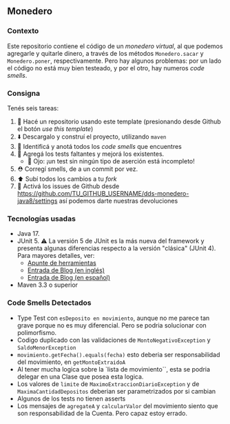 ## Monedero

### Contexto

Este repositorio contiene el código de un _monedero virtual_, al que podemos agregarle y quitarle dinero, a través 
de los métodos `Monedero.sacar` y `Monedero.poner`, respectivamente. 
Pero hay algunos problemas: por un lado el código no está muy bien testeado, y por el otro, hay numeros _code smells_. 

### Consigna

Tenés seis tareas: 

 1. :fork_and_knife: Hacé un repositorio usando este template (presionando desde Github el botón _use this template_)
 2. :arrow_down: Descargalo y construí el proyecto, utilizando `maven`
 2. :nose: Identificá y anotá todos los _code smells_ que encuentres 
 3. :test_tube: Agregá los tests faltantes y mejorá los existentes. 
     * :eyes: Ojo: ¡un test sin ningún tipo de aserción está incompleto!
 4. :rescue_worker_helmet: Corregí smells, de a un commit por vez. 
 5. :arrow_up: Subí todos los cambios a tu _fork_
 6. :bug: Activá los issues de Github desde https://github.com/TU_GITHUB_USERNAME/dds-monedero-java8/settings así podemos darte nuestras devoluciones

### Tecnologías usadas

* Java 17.
* JUnit 5. :warning: La versión 5 de JUnit es la más nueva del framework y presenta algunas diferencias respecto a la versión "clásica" (JUnit 4). Para mayores detalles, ver:
    *  [Apunte de herramientas](https://docs.google.com/document/d/1VYBey56M0UU6C0689hAClAvF9ILE6E7nKIuOqrRJnWQ/edit#heading=h.dnwhvummp994)
    *  [Entrada de Blog (en inglés)](https://www.baeldung.com/junit-5-migration)
    *  [Entrada de Blog (en español)](https://www.paradigmadigital.com/dev/nos-espera-junit-5/)
* Maven 3.3 o superior

### Code Smells Detectados
* Type Test con `esDeposito en movimiento`, aunque no me parece tan grave porque no es muy diferencial. Pero se podria solucionar con polimorfismo.
* Codigo duplicado con las validaciones de `MontoNegativoException` y `SaldoMenorException`
* `movimiento.getFecha().equals(fecha)` esto deberia ser responsabilidad del movimiento, en `getMontoExtraidoA`
* Al tener mucha logica sobre la `lista de movimiento``, esta se podria delegar en una Clase que posea esta logica.
* Los valores de `limite` de `MaximoExtraccionDiarioException` y de `MaximaCantidadDepositos` deberian ser parametrizados por si cambian
* Algunos de los tests no tienen asserts
* Los mensajes de `agregateA` y `calcularValor` del movimiento siento que son responsabilidad de la Cuenta. Pero capaz estoy errado.
 

  


